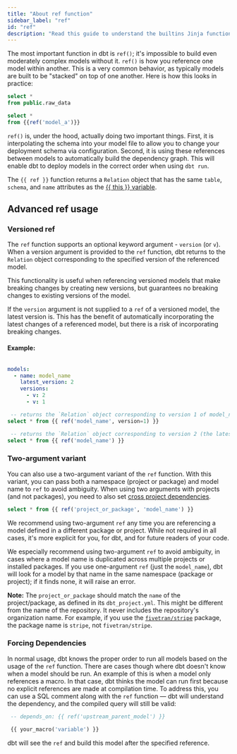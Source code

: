 ```yaml
---
title: "About ref function"
sidebar_label: "ref"
id: "ref"
description: "Read this guide to understand the builtins Jinja function in dbt."
---
```


The most important function in dbt is `ref()`; it's impossible to build even moderately complex models without it. `ref()` is how you reference one model within another. This is a very common behavior, as typically models are built to be "stacked" on top of one another. Here is how this looks in practice:

<File name='model_a.sql'>

```sql
select *
from public.raw_data
```

</File>



<File name='model_b.sql'>

```sql
select *
from {{ref('model_a')}}
```

</File>

`ref()` is, under the hood, actually doing two important things. First, it is interpolating the schema into your model file to allow you to change your deployment schema via configuration. Second, it is using these references between models to automatically build the dependency graph. This will enable dbt to deploy models in the correct order when using `dbt run`.

The `{{ ref }}` function returns a `Relation` object that has the same `table`, `schema`, and `name` attributes as the [{{ this }} variable](/reference/dbt-jinja-functions/this).

## Advanced ref usage

### Versioned ref

The `ref` function supports an optional keyword argument - `version` (or `v`).
When a version argument is provided to the `ref` function, dbt returns to the `Relation` object corresponding to the specified version of the referenced model.

This functionality is useful when referencing versioned models that make breaking changes by creating new versions, but guarantees no breaking changes to existing versions of the model.

If the `version` argument is not supplied to a `ref` of a versioned model, the latest version is. This has the benefit of automatically incorporating the latest changes of a referenced model, but there is a risk of incorporating breaking changes.

#### Example:
<File name='models/<schema>.yml'>

```yml

models:
  - name: model_name
    latest_version: 2
    versions:
      - v: 2
      - v: 1
```

</File>

```sql
 -- returns the `Relation` object corresponding to version 1 of model_name
select * from {{ ref('model_name', version=1) }}
```

```sql
 -- returns the `Relation` object corresponding to version 2 (the latest version) of model_name
select * from {{ ref('model_name') }}
```

### Two-argument variant

You can also use a two-argument variant of the `ref` function. With this variant, you can pass both a namespace (project or package) and model name to `ref` to avoid ambiguity. When using two arguments with projects (and not packages), you need to also set [cross project dependencies](/docs/collaborate/govern/project-dependencies).

```sql
select * from {{ ref('project_or_package', 'model_name') }}
```

We recommend using two-argument `ref` any time you are referencing a model defined in a different package or project. While not required in all cases, it's more explicit for you, for dbt, and for future readers of your code.

<VersionBlock firstVersion="1.6">

We especially recommend using two-argument `ref` to avoid ambiguity, in cases where a model name is duplicated across multiple projects or installed packages. If you use one-argument `ref` (just the `model_name`), dbt will look for a model by that name in the same namespace (package or project); if it finds none, it will raise an error.

</VersionBlock>

**Note:** The `project_or_package` should match the `name` of the project/package, as defined in its `dbt_project.yml`. This might be different from the name of the repository. It never includes the repository's organization name. For example, if you use the [`fivetran/stripe`](https://hub.getdbt.com/fivetran/stripe/latest/) package, the package name is `stripe`, not `fivetran/stripe`.

### Forcing Dependencies

In normal usage, dbt knows the proper order to run all models based on the usage of the `ref` function. There are cases though where dbt doesn't know when a model should be run. An example of this is when a model only references a macro. In that case, dbt thinks the model can run first because no explicit references are made at compilation time. To address this, you can use a SQL comment along with the `ref` function — dbt will understand the dependency, and the compiled query will still be valid:

```sql
 -- depends_on: {{ ref('upstream_parent_model') }}

 {{ your_macro('variable') }}
```

dbt will see the `ref` and build this model after the specified reference.
